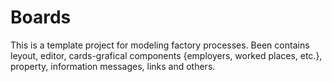 # Boards
This is a template project for modeling factory processes.
Been contains leyout, editor, cards-grafical components {employers, worked places, etc.}, property, information messages, links and others.
